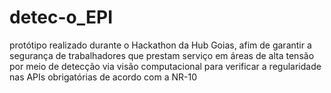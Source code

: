 # detec-o_EPI
protótipo realizado durante o Hackathon da Hub Goias, afim de garantir a segurança de trabalhadores que prestam serviço em áreas de alta tensão por meio de detecção via visão computacional para verificar a regularidade nas APIs obrigatórias de acordo com a NR-10   
